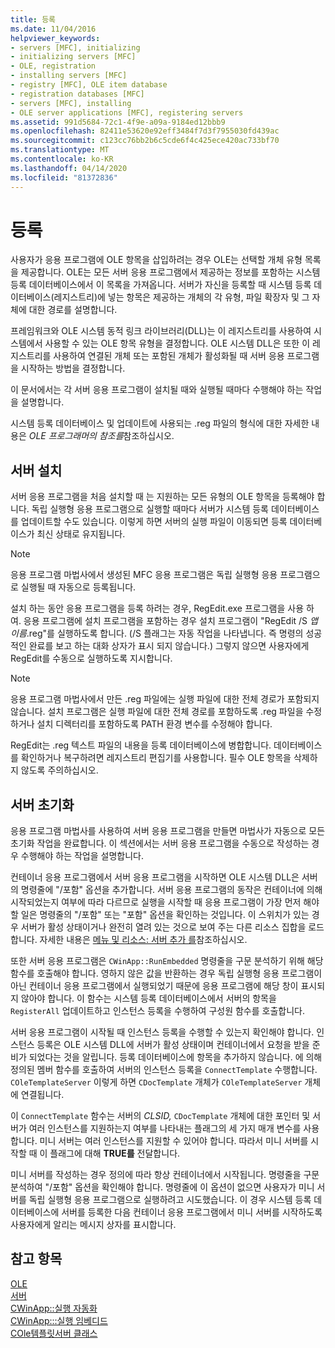```yaml
---
title: 등록
ms.date: 11/04/2016
helpviewer_keywords:
- servers [MFC], initializing
- initializing servers [MFC]
- OLE, registration
- installing servers [MFC]
- registry [MFC], OLE item database
- registration databases [MFC]
- servers [MFC], installing
- OLE server applications [MFC], registering servers
ms.assetid: 991d5684-72c1-4f9e-a09a-9184ed12bbb9
ms.openlocfilehash: 82411e53620e92eff3484f7d3f7955030fd439ac
ms.sourcegitcommit: c123cc76bb2b6c5cde6f4c425ece420ac733bf70
ms.translationtype: MT
ms.contentlocale: ko-KR
ms.lasthandoff: 04/14/2020
ms.locfileid: "81372836"
---
```

# <a name="registration"></a>등록

사용자가 응용 프로그램에 OLE 항목을 삽입하려는 경우 OLE는 선택할 개체 유형 목록을 제공합니다. OLE는 모든 서버 응용 프로그램에서 제공하는 정보를 포함하는 시스템 등록 데이터베이스에서 이 목록을 가져옵니다. 서버가 자신을 등록할 때 시스템 등록 데이터베이스(레지스트리)에 넣는 항목은 제공하는 개체의 각 유형, 파일 확장자 및 그 자체에 대한 경로를 설명합니다.

프레임워크와 OLE 시스템 동적 링크 라이브러리(DLL)는 이 레지스트리를 사용하여 시스템에서 사용할 수 있는 OLE 항목 유형을 결정합니다. OLE 시스템 DLL은 또한 이 레지스트리를 사용하여 연결된 개체 또는 포함된 개체가 활성화될 때 서버 응용 프로그램을 시작하는 방법을 결정합니다.

이 문서에서는 각 서버 응용 프로그램이 설치될 때와 실행될 때마다 수행해야 하는 작업을 설명합니다.

시스템 등록 데이터베이스 및 업데이트에 사용되는 .reg 파일의 형식에 대한 자세한 내용은 *OLE 프로그래머의 참조를*참조하십시오.

## <a name="server-installation"></a><a name="_core_server_installation"></a>서버 설치

서버 응용 프로그램을 처음 설치할 때 는 지원하는 모든 유형의 OLE 항목을 등록해야 합니다. 독립 실행형 응용 프로그램으로 실행할 때마다 서버가 시스템 등록 데이터베이스를 업데이트할 수도 있습니다. 이렇게 하면 서버의 실행 파일이 이동되면 등록 데이터베이스가 최신 상태로 유지됩니다.

> [!NOTE]
> 응용 프로그램 마법사에서 생성된 MFC 응용 프로그램은 독립 실행형 응용 프로그램으로 실행될 때 자동으로 등록됩니다.

설치 하는 동안 응용 프로그램을 등록 하려는 경우, RegEdit.exe 프로그램을 사용 하 여. 응용 프로그램에 설치 프로그램을 포함하는 경우 설치 프로그램이 "RegEdit /S *앱 이름*.reg"를 실행하도록 합니다. (/S 플래그는 자동 작업을 나타냅니다. 즉 명령의 성공적인 완료를 보고 하는 대화 상자가 표시 되지 않습니다.) 그렇지 않으면 사용자에게 RegEdit를 수동으로 실행하도록 지시합니다.

> [!NOTE]
> 응용 프로그램 마법사에서 만든 .reg 파일에는 실행 파일에 대한 전체 경로가 포함되지 않습니다. 설치 프로그램은 실행 파일에 대한 전체 경로를 포함하도록 .reg 파일을 수정하거나 설치 디렉터리를 포함하도록 PATH 환경 변수를 수정해야 합니다.

RegEdit는 .reg 텍스트 파일의 내용을 등록 데이터베이스에 병합합니다. 데이터베이스를 확인하거나 복구하려면 레지스트리 편집기를 사용합니다. 필수 OLE 항목을 삭제하지 않도록 주의하십시오.

## <a name="server-initialization"></a><a name="_core_server_initialization"></a>서버 초기화

응용 프로그램 마법사를 사용하여 서버 응용 프로그램을 만들면 마법사가 자동으로 모든 초기화 작업을 완료합니다. 이 섹션에서는 서버 응용 프로그램을 수동으로 작성하는 경우 수행해야 하는 작업을 설명합니다.

컨테이너 응용 프로그램에서 서버 응용 프로그램을 시작하면 OLE 시스템 DLL은 서버의 명령줄에 "/포함" 옵션을 추가합니다. 서버 응용 프로그램의 동작은 컨테이너에 의해 시작되었는지 여부에 따라 다르므로 실행을 시작할 때 응용 프로그램이 가장 먼저 해야 할 일은 명령줄의 "/포함" 또는 "포함" 옵션을 확인하는 것입니다. 이 스위치가 있는 경우 서버가 활성 상태이거나 완전히 열려 있는 것으로 보여 주는 다른 리소스 집합을 로드합니다. 자세한 내용은 [메뉴 및 리소스: 서버 추가 를](../mfc/menus-and-resources-server-additions.md)참조하십시오.

또한 서버 응용 프로그램은 `CWinApp::RunEmbedded` 명령줄을 구문 분석하기 위해 해당 함수를 호출해야 합니다. 영하지 않은 값을 반환하는 경우 독립 실행형 응용 프로그램이 아닌 컨테이너 응용 프로그램에서 실행되었기 때문에 응용 프로그램에 해당 창이 표시되지 않아야 합니다. 이 함수는 시스템 등록 데이터베이스에서 서버의 항목을 `RegisterAll` 업데이트하고 인스턴스 등록을 수행하여 구성원 함수를 호출합니다.

서버 응용 프로그램이 시작될 때 인스턴스 등록을 수행할 수 있는지 확인해야 합니다. 인스턴스 등록은 OLE 시스템 DLL에 서버가 활성 상태이며 컨테이너에서 요청을 받을 준비가 되었다는 것을 알립니다. 등록 데이터베이스에 항목을 추가하지 않습니다. 에 의해 정의된 멤버 함수를 호출하여 서버의 인스턴스 등록을 `ConnectTemplate` 수행합니다. `COleTemplateServer` 이렇게 하면 `CDocTemplate` 개체가 `COleTemplateServer` 개체에 연결됩니다.

이 `ConnectTemplate` 함수는 서버의 *CLSID,* `CDocTemplate` 개체에 대한 포인터 및 서버가 여러 인스턴스를 지원하는지 여부를 나타내는 플래그의 세 가지 매개 변수를 사용합니다. 미니 서버는 여러 인스턴스를 지원할 수 있어야 합니다. 따라서 미니 서버를 시작할 때 이 플래그에 대해 **TRUE를** 전달합니다.

미니 서버를 작성하는 경우 정의에 따라 항상 컨테이너에서 시작됩니다. 명령줄을 구문 분석하여 "/포함" 옵션을 확인해야 합니다. 명령줄에 이 옵션이 없으면 사용자가 미니 서버를 독립 실행형 응용 프로그램으로 실행하려고 시도했습니다. 이 경우 시스템 등록 데이터베이스에 서버를 등록한 다음 컨테이너 응용 프로그램에서 미니 서버를 시작하도록 사용자에게 알리는 메시지 상자를 표시합니다.

## <a name="see-also"></a>참고 항목

[OLE](../mfc/ole-in-mfc.md)<br/>
[서버](../mfc/servers.md)<br/>
[CWinApp::실행 자동화](../mfc/reference/cwinapp-class.md#runautomated)<br/>
[CWinApp:::실행 임베디드](../mfc/reference/cwinapp-class.md#runembedded)<br/>
[COle템플릿서버 클래스](../mfc/reference/coletemplateserver-class.md)
